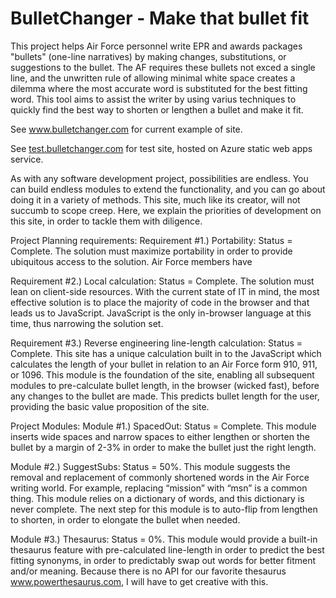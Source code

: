 # BulletChanger - Make that bullet fit

This project helps Air Force personnel write EPR and awards packages "bullets" (one-line narratives) by making changes, substitutions, or suggestions to the bullet.  The AF requires these bullets not exced a single line, and the unwritten rule of allowing minimal white space creates a dilemma where the most accurate word is substituted for the best fitting word.  This tool aims to assist the writer by using varius techniques to quickly find the best way to shorten or lengthen a bullet and make it fit.

See www.bulletchanger.com for current example of site.

See [test.bulletchanger.com](https://test.bulletchanger.com) for test site, hosted on Azure static web apps service.

As with any software development project, possibilities are endless.  You can build endless modules to extend the functionality, and you can go about doing it in a variety of methods.  This site, much like its creator, will not succumb to scope creep.  Here, we explain the priorities of development on this site, in order to tackle them with diligence.

Project Planning requirements:
Requirement #1.) Portability: Status = Complete. The solution must maximize portability in order to provide ubiquitous access to the solution. Air Force members have

Requirement #2.) Local calculation: Status = Complete. The solution must lean on client-side resources. With the current state of IT in mind, the most effective solution is to place the majority of code in the browser and that leads us to JavaScript. JavaScript is the only in-browser language at this time, thus narrowing the solution set.

Requirement #3.) Reverse engineering line-length calculation: Status = Complete. This site has a unique calculation built in to the JavaScript which calculates the length of your bullet in relation to an Air Force form 910, 911, or 1096. This module is the foundation of the site, enabling all subsequent modules to pre-calculate bullet length, in the browser (wicked fast), before any changes to the bullet are made. This predicts bullet length for the user, providing the basic value proposition of the site.


Project Modules:
Module #1.) SpacedOut: Status = Complete. This module inserts wide spaces and narrow spaces to either lengthen or shorten the bullet by a margin of 2-3% in order to make the bullet just the right length.

Module #2.) SuggestSubs: Status = 50%. This module suggests the removal and replacement of commonly shortened words in the Air Force writing world. For example, replacing “mission” with “msn” is a common thing. This module relies on a dictionary of words, and this dictionary is never complete. The next step for this module is to auto-flip from lengthen to shorten, in order to elongate the bullet when needed.

Module #3.) Thesaurus: Status = 0%. This module would provide a built-in thesaurus feature with pre-calculated line-length in order to predict the best fitting synonyms, in order to predictably swap out words for better fitment and/or meaning. Because there is no API for our favorite thesaurus www.powerthesaurus.com, I will have to get creative with this.

